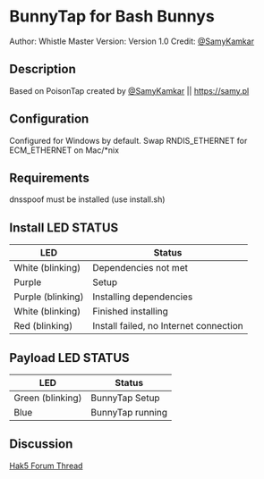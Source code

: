 # BunnyTap for Bash Bunnys

Author: Whistle Master
Version: Version 1.0
Credit: <a href="https://twitter.com/samykamkar" target=_blank>@SamyKamkar</a>

## Description

Based on PoisonTap created by <a href="https://twitter.com/samykamkar" target=_blank>@SamyKamkar</a> || <a href="https://samy.pl" target=_blank>https://samy.pl</a>

## Configuration

Configured for Windows by default. Swap RNDIS_ETHERNET for ECM_ETHERNET on Mac/*nix

## Requirements

dnsspoof must be installed (use install.sh)

## Install LED STATUS

| LED              | Status                                 |
| ---------------- | -------------------------------------- |
| White (blinking) | Dependencies not met                   |
| Purple           | Setup                                  |
| Purple (blinking)| Installing dependencies                |
| White (blinking) | Finished installing                    |
| Red (blinking)   | Install failed, no Internet connection |

## Payload LED STATUS

| LED              | Status                                 |
| ---------------- | -------------------------------------- |
| Green (blinking) | BunnyTap Setup                         |
| Blue             | BunnyTap running					    |

## Discussion
[Hak5 Forum Thread](https://forums.hak5.org/index.php?/topic/40240-poisontap-on-the-bunny/ "Hak5 Forum Thread")

